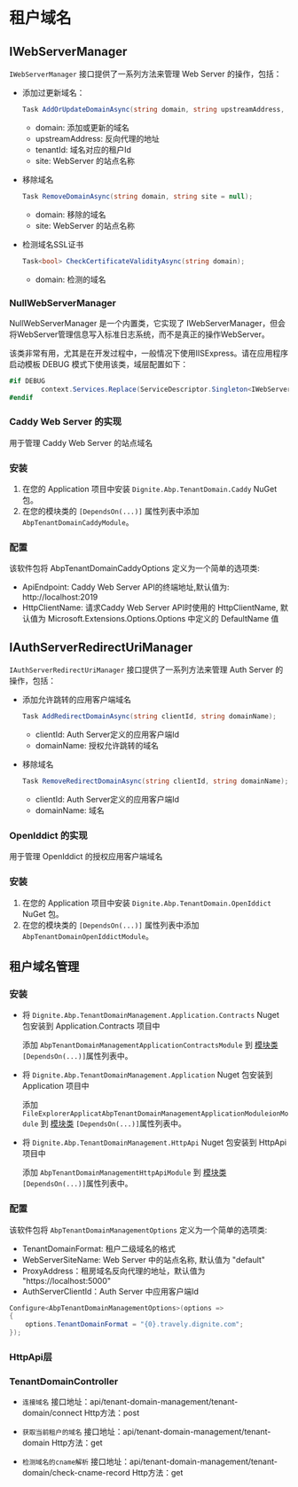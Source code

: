 # 租户域名

## IWebServerManager

`IWebServerManager` 接口提供了一系列方法来管理 Web Server 的操作，包括：

- 添加过更新域名：

  ```csharp
  Task AddOrUpdateDomainAsync(string domain, string upstreamAddress, Guid tenantId, string site = null);
  ```
  - domain: 添加或更新的域名
  - upstreamAddress: 反向代理的地址
  - tenantId: 域名对应的租户Id
  - site: WebServer 的站点名称
  
- 移除域名

  ```csharp
  Task RemoveDomainAsync(string domain, string site = null);
  ```
  - domain: 移除的域名
  - site: WebServer 的站点名称

- 检测域名SSL证书
  ```csharp
  Task<bool> CheckCertificateValidityAsync(string domain);
  ```  
  - domain: 检测的域名

### NullWebServerManager

NullWebServerManager 是一个内置类，它实现了 IWebServerManager，但会将WebServer管理信息写入标准日志系统，而不是真正的操作WebServer。

该类非常有用，尤其是在开发过程中，一般情况下使用IISExpress。请在应用程序启动模板 DEBUG 模式下使用该类，域层配置如下：

```csharp
#if DEBUG
        context.Services.Replace(ServiceDescriptor.Singleton<IWebServerManager, NullWebServerManager>());
#endif
```  

### Caddy Web Server 的实现

用于管理 Caddy Web Server 的站点域名

### 安装

1. 在您的 Application 项目中安装 `Dignite.Abp.TenantDomain.Caddy` NuGet 包。
2. 在您的模块类的 `[DependsOn(...)]` 属性列表中添加 `AbpTenantDomainCaddyModule`。

### 配置

该软件包将 AbpTenantDomainCaddyOptions 定义为一个简单的选项类:

- ApiEndpoint: Caddy Web Server API的终端地址,默认值为: http://localhost:2019
- HttpClientName: 请求Caddy Web Server API时使用的 HttpClientName, 默认值为 Microsoft.Extensions.Options.Options 中定义的 DefaultName 值

## IAuthServerRedirectUriManager

`IAuthServerRedirectUriManager` 接口提供了一系列方法来管理 Auth Server 的操作，包括：

- 添加允许跳转的应用客户端域名

  ```csharp
  Task AddRedirectDomainAsync(string clientId, string domainName);
  ```
  - clientId: Auth Server定义的应用客户端Id
  - domainName: 授权允许跳转的域名
  
- 移除域名

  ```csharp
  Task RemoveRedirectDomainAsync(string clientId, string domainName);
  ```
  - clientId: Auth Server定义的应用客户端Id
  - domainName: 域名

### OpenIddict 的实现

用于管理 OpenIddict 的授权应用客户端域名

### 安装

1. 在您的 Application 项目中安装 `Dignite.Abp.TenantDomain.OpenIddict` NuGet 包。
2. 在您的模块类的 `[DependsOn(...)]` 属性列表中添加 `AbpTenantDomainOpenIddictModule`。

## 租户域名管理

### 安装

- 将 `Dignite.Abp.TenantDomainManagement.Application.Contracts` Nuget 包安装到 Application.Contracts 项目中

    添加 `AbpTenantDomainManagementApplicationContractsModule` 到 [模块类](https://docs.abp.io/en/abp/latest/Module-Development-Basics) `[DependsOn(...)]`属性列表中。

- 将 `Dignite.Abp.TenantDomainManagement.Application` Nuget 包安装到 Application 项目中

    添加 `FileExplorerApplicatAbpTenantDomainManagementApplicationModuleionModule` 到 [模块类](https://docs.abp.io/en/abp/latest/Module-Development-Basics) `[DependsOn(...)]`属性列表中。

- 将 `Dignite.Abp.TenantDomainManagement.HttpApi` Nuget 包安装到 HttpApi 项目中

    添加 `AbpTenantDomainManagementHttpApiModule` 到 [模块类](https://docs.abp.io/en/abp/latest/Module-Development-Basics) `[DependsOn(...)]`属性列表中。

### 配置

该软件包将 `AbpTenantDomainManagementOptions` 定义为一个简单的选项类:

- TenantDomainFormat: 租户二级域名的格式
- WebServerSiteName: Web Server 中的站点名称, 默认值为 "default"
- ProxyAddress：租房域名反向代理的地址，默认值为 "https://localhost:5000"
- AuthServerClientId：Auth Server 中应用客户端Id

````csharp
Configure<AbpTenantDomainManagementOptions>(options =>
{
    options.TenantDomainFormat = "{0}.travely.dignite.com";
});
````

### HttpApi层

### TenantDomainController

- `连接域名`
  接口地址：api/tenant-domain-management/tenant-domain/connect
  Http方法：post
  
- `获取当前租户的域名`
  接口地址：api/tenant-domain-management/tenant-domain
  Http方法：get

- `检测域名的cname解析`
  接口地址：api/tenant-domain-management/tenant-domain/check-cname-record
  Http方法：get
  